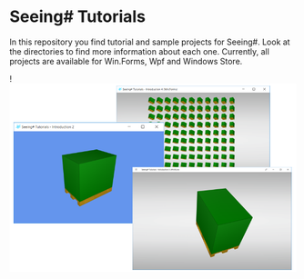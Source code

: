 # Seeing# Tutorials
In this repository you find tutorial and sample projects for Seeing#. Look at the directories to find more information about each one. Currently, all projects are available for Win.Forms, Wpf and Windows Store. 

!![alt tag](Misc/Screenshots/overview.png)
